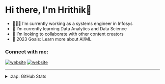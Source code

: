 # Hi there, I'm Hrithik👋 

- 👨🏻‍💻 I'm currently working as a systems engineer in Infosys
- 🌱 I’m currently learning Data Analytics and Data Science
- 👯 I’m looking to collaborate with other content creators
- 🥅 2023 Goals: Learn more about AI/ML

### Connect with me:

[![website](https://myclouddoor.com/wp-content/uploads/2019/11/Linkedin-logo.png)](https://in.linkedin.com/in/hrithik-gharat-139117201#gh-light-mode-only)
[![website](https://myclouddoor.com/wp-content/uploads/2019/11/Linkedin-logo.png)](https://in.linkedin.com/in/hrithik-gharat-139117201#gh-dark-mode-only)
&nbsp;&nbsp;

---

<details>
  <summary>:zap: GitHub Stats</summary>

  <img align="left" alt="gharathrithik's GitHub Stats" src="https://github-readme-stats.vercel.app/api?username=gharathrithik&show_icons=true&hide_border=false&title_color=ff652f&icon_color=FFE400&bg_color=09131B&text_color=ffffff&border_color=0c1a25" />

</details>

[linkedin]: https://in.linkedin.com/in/hrithik-gharat-139117201
